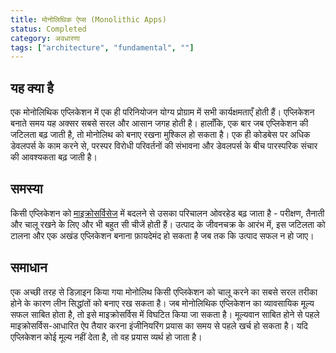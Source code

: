 ```yaml
---
title: मोनोलिथिक ऐप्स (Monolithic Apps)
status: Completed
category: अवधारणा
tags: ["architecture", "fundamental", ""]
---
```


## यह क्या है 

एक मोनोलिथिक एप्लिकेशन में एक ही परिनियोजन योग्य प्रोग्राम में सभी कार्यक्षमताएँ होती हैं।
एप्लिकेशन बनाते समय यह अक्सर सबसे सरल और आसान जगह होती है।
हालाँकि, एक बार जब एप्लिकेशन की जटिलता बढ़ जाती है, तो मोनोलिथ को बनाए रखना मुश्किल हो सकता है।
एक ही कोडबेस पर अधिक डेवलपर्स के काम करने से,
परस्पर विरोधी परिवर्तनों की संभावना और डेवलपर्स के बीच पारस्परिक संचार की आवश्यकता बढ़ जाती है।

## समस्या

किसी एप्लिकेशन को [माइक्रोसर्विसेज](/microservices-architecture/) में बदलने से उसका परिचालन ओवरहेड बढ़ जाता है - परीक्षण, तैनाती और चालू रखने के लिए और भी बहुत सी चीजें होती हैं। 
उत्पाद के जीवनचक्र के आरंभ में, इस जटिलता को टालना और एक अखंड एप्लिकेशन बनाना फ़ायदेमंद हो सकता है जब तक कि उत्पाद सफल न हो जाए।

## समाधान

एक अच्छी तरह से डिज़ाइन किया गया मोनोलिथ किसी एप्लिकेशन को चालू करने का सबसे सरल तरीका होने के कारण लीन सिद्धांतों को बनाए रख सकता है।
जब मोनोलिथिक एप्लिकेशन का व्यावसायिक मूल्य सफल साबित होता है, तो इसे माइक्रोसर्विस में विघटित किया जा सकता है।
मूल्यवान साबित होने से पहले माइक्रोसर्विस-आधारित ऐप तैयार करना इंजीनियरिंग प्रयास का समय से पहले खर्च हो सकता है।
यदि एप्लिकेशन कोई मूल्य नहीं देता है, तो वह प्रयास व्यर्थ हो जाता है।